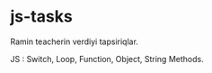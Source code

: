 # js-tasks

Ramin teacherin verdiyi tapsiriqlar.

JS : Switch, Loop, Function, Object, String Methods.
